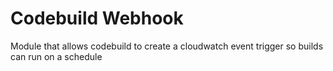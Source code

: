 # Codebuild Webhook

Module that allows codebuild to create a cloudwatch event trigger so builds can run on a schedule
